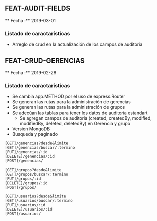 ## FEAT-AUDIT-FIELDS
** Fecha :** 2019-03-01
### Listado de caractarísticas
- Arreglo de crud en la actualización de los campos de auditoria

## FEAT-CRUD-GERENCIAS
** Fecha :** 2019-02-28
### Listado de caractarísticas
- Se cambia app.METHOD por el uso de express.Router
- Se generan las rutas para la administración de gerencias 
- Se generan las rutas para la administración de grupos
- Se adecúan las tablas para tener los datos de auditoría estandart
    - Se agregan campos de auditoria (created, createdBy, modified, modifiedBy, deleted, deletedBy) en Gerencia y grupo
- Version MongoDB
- Busqueda y paginado


```
[GET]/genencias?desde&limite
[GET]/genencias/buscar/:termino
[PUT]/genencias/:id
[DELETE]/genencias/:id
[POST]/genencias/

[GET]/grupos?desde&limite
[GET]/grupos/buscar/:termino
[PUT]/grupos/:id
[DELETE]/grupos/:id
[POST]/grupos/

[GET]/usuarios?desde&limite
[GET]/usuarios/buscar/:termino
[PUT]/usuarios/:id
[DELETE]/usuarios/:id
[POST]/usuarios/

```